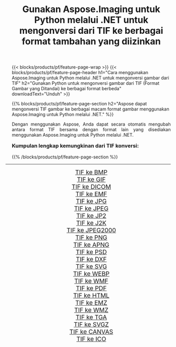 ﻿---
title: Gunakan Aspose.Imaging untuk Python melalui .NET untuk mengonversi dari TIF ke berbagai format tambahan yang diizinkan 
weight: 3920
url: /id/python-net/conversion/from/tif/ 
lang: id
langdirlevel: 2
locales: zh-hans,ja,it,ru,de,es,fr,nl,id,lt,pl,pt,vi,tr,ko,zh-hant,ar,hi,th,sv,cs,uk,he
description: Anda dapat dengan cepat mengubah dari TIF(Format Gambar yang Ditandai) menjadi berbagai format menggunakan Aspose.Imaging untuk Python melalui .NET.
---

{{< blocks/products/pf/feature-page-wrap >}}
{{< blocks/products/pf/feature-page-header h1="Cara menggunakan Aspose.Imaging untuk Python melalui .NET untuk mengonversi gambar dari TIF" h2="Gunakan Python untuk mengonversi gambar dari TIF (Format Gambar yang Ditandai) ke berbagai format berbeda" downloadText="Unduh" >}}


{{% blocks/products/pf/feature-page-section  h2="Aspose dapat mengonversi TIF gambar ke berbagai macam format gambar menggunakan Aspose.Imaging untuk Python melalui .NET." %}}
<p align=justify>Dengan menggunakan Aspose, Anda dapat secara otomatis mengubah antara format TIF bersama dengan format lain yang disediakan menggunakan Aspose.Imaging untuk Python melalui .NET. </p>
<h3 style="margin-top:16px;">
Kumpulan lengkap kemungkinan dari TIF konversi:
</h3>
{{% /blocks/products/pf/feature-page-section %}}
<div class="container-fluid productfamilypage bg-gray">
    <div class="convertypes bg-gray agp-content section">
        <div class="container">
		<hr style="margin-left:-20px;"/>
		<div class="row other-converters" style="gap: 10px;font-size: 19px;text-align:center;">
		    <div class='col-md-3 other-converter remove-lp remove-rp'><a href="/imaging/id/python-net/conversion/tif-to-bmp/" style="padding:15px;">TIF ke BMP</a></div><div class='col-md-3 other-converter remove-lp remove-rp'><a href="/imaging/id/python-net/conversion/tif-to-gif/" style="padding:15px;">TIF ke GIF</a></div><div class='col-md-3 other-converter remove-lp remove-rp'><a href="/imaging/id/python-net/conversion/tif-to-dicom/" style="padding:15px;">TIF ke DICOM</a></div><div class='col-md-3 other-converter remove-lp remove-rp'><a href="/imaging/id/python-net/conversion/tif-to-emf/" style="padding:15px;">TIF ke EMF</a></div><div class='col-md-3 other-converter remove-lp remove-rp'><a href="/imaging/id/python-net/conversion/tif-to-jpg/" style="padding:15px;">TIF ke JPG</a></div><div class='col-md-3 other-converter remove-lp remove-rp'><a href="/imaging/id/python-net/conversion/tif-to-jpeg/" style="padding:15px;">TIF ke JPEG</a></div><div class='col-md-3 other-converter remove-lp remove-rp'><a href="/imaging/id/python-net/conversion/tif-to-jp2/" style="padding:15px;">TIF ke JP2</a></div><div class='col-md-3 other-converter remove-lp remove-rp'><a href="/imaging/id/python-net/conversion/tif-to-j2k/" style="padding:15px;">TIF ke J2K</a></div><div class='col-md-3 other-converter remove-lp remove-rp'><a href="/imaging/id/python-net/conversion/tif-to-jpeg2000/" style="padding:15px;">TIF ke JPEG2000</a></div><div class='col-md-3 other-converter remove-lp remove-rp'><a href="/imaging/id/python-net/conversion/tif-to-png/" style="padding:15px;">TIF ke PNG</a></div><div class='col-md-3 other-converter remove-lp remove-rp'><a href="/imaging/id/python-net/conversion/tif-to-apng/" style="padding:15px;">TIF ke APNG</a></div><div class='col-md-3 other-converter remove-lp remove-rp'><a href="/imaging/id/python-net/conversion/tif-to-psd/" style="padding:15px;">TIF ke PSD</a></div><div class='col-md-3 other-converter remove-lp remove-rp'><a href="/imaging/id/python-net/conversion/tif-to-dxf/" style="padding:15px;">TIF ke DXF</a></div><div class='col-md-3 other-converter remove-lp remove-rp'><a href="/imaging/id/python-net/conversion/tif-to-svg/" style="padding:15px;">TIF ke SVG</a></div><div class='col-md-3 other-converter remove-lp remove-rp'><a href="/imaging/id/python-net/conversion/tif-to-webp/" style="padding:15px;">TIF ke WEBP</a></div><div class='col-md-3 other-converter remove-lp remove-rp'><a href="/imaging/id/python-net/conversion/tif-to-wmf/" style="padding:15px;">TIF ke WMF</a></div><div class='col-md-3 other-converter remove-lp remove-rp'><a href="/imaging/id/python-net/conversion/tif-to-pdf/" style="padding:15px;">TIF ke PDF</a></div><div class='col-md-3 other-converter remove-lp remove-rp'><a href="/imaging/id/python-net/conversion/tif-to-html/" style="padding:15px;">TIF ke HTML</a></div><div class='col-md-3 other-converter remove-lp remove-rp'><a href="/imaging/id/python-net/conversion/tif-to-emz/" style="padding:15px;">TIF ke EMZ</a></div><div class='col-md-3 other-converter remove-lp remove-rp'><a href="/imaging/id/python-net/conversion/tif-to-wmz/" style="padding:15px;">TIF ke WMZ</a></div><div class='col-md-3 other-converter remove-lp remove-rp'><a href="/imaging/id/python-net/conversion/tif-to-tga/" style="padding:15px;">TIF ke TGA</a></div><div class='col-md-3 other-converter remove-lp remove-rp'><a href="/imaging/id/python-net/conversion/tif-to-svgz/" style="padding:15px;">TIF ke SVGZ</a></div><div class='col-md-3 other-converter remove-lp remove-rp'><a href="/imaging/id/python-net/conversion/tif-to-canvas/" style="padding:15px;">TIF ke CANVAS</a></div><div class='col-md-3 other-converter remove-lp remove-rp'><a href="/imaging/id/python-net/conversion/tif-to-ico/" style="padding:15px;">TIF ke ICO</a></div>
                </div>
        </div>
    </div>
</div>
<br/>

